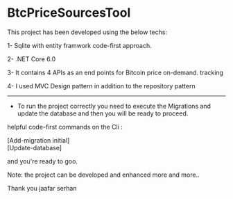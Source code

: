 # BtcPriceSourcesTool

This project has been developed using the below techs:

1- Sqlite with entity framwork code-first approach.

2- .NET Core 6.0 

3- It contains 4 APIs as an end points for Bitcoin price on-demand. tracking 

4- I used MVC Design pattern in addition to the repository pattern

---------------------------------------------------------------

* To run the project correctly you need to execute the Migrations and update the database and then you will be ready to proceed.

helpful code-first commands on the Cli :

[Add-migration initial]\
[Update-database]

and you're ready to goo. 

Note: the project can be developed and enhanced more and more..

Thank you jaafar serhan
